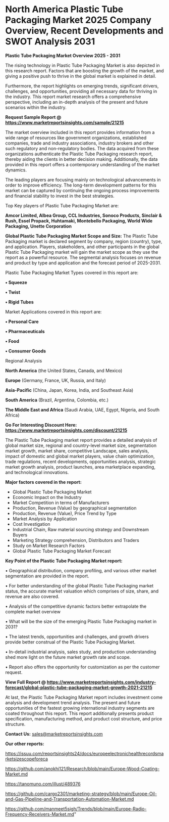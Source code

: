 # North America Plastic Tube Packaging Market 2025 Company Overview, Recent Developments and SWOT Analysis 2031

<Strong> Plastic Tube Packaging Market Overview 2025 - 2031</strong>

The rising technology in Plastic Tube Packaging Market is also depicted in this research report. Factors that are boosting the growth of the market, and giving a positive push to thrive in the global market is explained in detail.

Furthermore, the report highlights on emerging trends, significant drivers, challenges, and opportunities, providing all necessary data for thriving in the industry. This report market research offers a comprehensive perspective, including an in-depth analysis of the present and future scenarios within the industry.

<strong>Request Sample Report @ <a href=https://www.marketreportsinsights.com/sample/21215>https://www.marketreportsinsights.com/sample/21215</a></strong>

The market overview included in this report provides information from a wide range of resources like government organizations, established companies, trade and industry associations, industry brokers and other such regulatory and non-regulatory bodies. The data acquired from these organizations authenticate the Plastic Tube Packaging research report, thereby aiding the clients in better decision making. Additionally, the data provided in this report offers a contemporary understanding of the market dynamics.

The leading players are focusing mainly on technological advancements in order to improve efficiency. The long-term development patterns for this market can be captured by continuing the ongoing process improvements and financial stability to invest in the best strategies.

Top Key players of Plastic Tube Packaging Market are:

<strong>Amcor Limited, Albea Group, CCL Industries, Sonoco Products, Sinclair & Rush, Essel Propack, Huhtamaki, Montebello Packaging, World Wide Packaging, Unette Corporation</strong>

<strong><b>Global Plastic Tube Packaging Market Scope and Size:</b></strong>
The Plastic Tube Packaging market is declared segment by company, region (country), type, and application. Players, stakeholders, and other participants in the global Plastic Tube Packaging market will gain the market scope as they use the report as a powerful resource. The segmental analysis focuses on revenue and product by type and application and the forecast period of 2025-2031.

Plastic Tube Packaging Market Types covered in this report are:

<strong>• Squeeze

• Twist

• Rigid Tubes</strong>

Market Applications covered in this report are:

<strong>• Personal Care

• Pharmaceuticals

• Food

• Consumer Goods</strong> 

Regional Analysis

<strong>North America</strong> (the United States, Canada, and Mexico)

<strong>Europe</strong> (Germany, France, UK, Russia, and Italy)

<strong>Asia-Pacific</strong> (China, Japan, Korea, India, and Southeast Asia)

<strong>South America</strong> (Brazil, Argentina, Colombia, etc.)

<strong>The Middle East and Africa</strong> (Saudi Arabia, UAE, Egypt, Nigeria, and South Africa)

<strong>Go For Interesting Discount Here: <a href=https://www.marketreportsinsights.com/discount/21215>https://www.marketreportsinsights.com/discount/21215</a></strong>

The Plastic Tube Packaging market report provides a detailed analysis of global market size, regional and country-level market size, segmentation market growth, market share, competitive Landscape, sales analysis, impact of domestic and global market players, value chain optimization, trade regulations, recent developments, opportunities analysis, strategic market growth analysis, product launches, area marketplace expanding, and technological innovations.

<strong><b>Major factors covered in the report:</b></strong>
<ul>
  <li>Global Plastic Tube Packaging Market </li>
  <li>Economic Impact on the Industry</li>
  <li>Market Competition in terms of Manufacturers</li>
  <li>Production, Revenue (Value) by geographical segmentation</li>
  <li>Production, Revenue (Value), Price Trend by Type</li>
  <li>Market Analysis by Application</li>
  <li>Cost Investigation</li>
  <li>Industrial Chain, Raw material sourcing strategy and Downstream Buyers</li>
  <li>Marketing Strategy comprehension, Distributors and Traders</li>
  <li>Study on Market Research Factors</li>
  <li>Global Plastic Tube Packaging Market Forecast</li>
</ul>

<strong><b>Key Point of the Plastic Tube Packaging Market report:</b></strong>

• Geographical distribution, company profiling, and various other market segmentation are provided in the report.

• For better understanding of the global Plastic Tube Packaging market status, the accurate market valuation which comprises of size, share, and revenue are also covered.

• Analysis of the competitive dynamic factors better extrapolate the complete market overview

• What will be the size of the emerging Plastic Tube Packaging market in 2031?

• The latest trends, opportunities and challenges, and growth drivers provide better construal of the Plastic Tube Packaging Market.

• In-detail industrial analysis, sales study, and production understanding shed more light on the future market growth rate and scope.

• Report also offers the opportunity for customization as per the customer request.

<strong><b>View Full Report @ <a href=https://www.marketreportsinsights.com/industry-forecast/global-plastic-tube-packaging-market-growth-2021-21215>https://www.marketreportsinsights.com/industry-forecast/global-plastic-tube-packaging-market-growth-2021-21215</a></b></strong>


At last, the Plastic Tube Packaging Market report includes investment come analysis and development trend analysis. The present and future opportunities of the fastest growing international industry segments are coated throughout this report. This report additionally presents product specification, manufacturing method, and product cost structure, and price structure.

<strong>Contact Us:</strong>
sales@marketreportsinsights.com

<strong>Our other reports:</strong>

<a href=https://issuu.com/reportsinsights24/docs/europeelectronichealthrecordsmarketsizescopeforeca>https://issuu.com/reportsinsights24/docs/europeelectronichealthrecordsmarketsizescopeforeca</a>

<a href=https://github.com/anokhi121/Research/blob/main/Europe-Wood-Coating-Market.md>https://github.com/anokhi121/Research/blob/main/Europe-Wood-Coating-Market.md</a>

<a href=https://tanomuno.com/illust/489376>https://tanomuno.com/illust/489376</a>

<a href=https://github.com/cargo2301/marketing-strategy/blob/main/Europe-Oil-and-Gas-Pipeline-and-Transportation-Automation-Market.md>https://github.com/cargo2301/marketing-strategy/blob/main/Europe-Oil-and-Gas-Pipeline-and-Transportation-Automation-Market.md</a>

<a href=https://github.com/manmeet5sigh/Trends/blob/main/Europe-Radio-Frequency-Receivers-Market.md>https://github.com/manmeet5sigh/Trends/blob/main/Europe-Radio-Frequency-Receivers-Market.md</a>"
